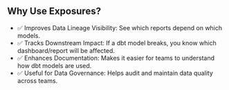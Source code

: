 ## Why Use Exposures?
+ ✅ Improves Data Lineage Visibility: See which reports depend on which models.
+ ✅ Tracks Downstream Impact: If a dbt model breaks, you know which dashboard/report will be affected.
+ ✅ Enhances Documentation: Makes it easier for teams to understand how dbt models are used.
+ ✅ Useful for Data Governance: Helps audit and maintain data quality across teams.
